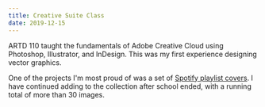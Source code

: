 ```yaml
---
title: Creative Suite Class
date: 2019-12-15
---
```


ARTD 110 taught the fundamentals of Adobe Creative Cloud using Photoshop, Illustrator, and InDesign. This was my first experience designing vector graphics.

<content-img-row>
  <content-img src='/images/school/creative-suite/nautical-icons.png'></content-img>
  <content-img src='/images/school/creative-suite/coasters-3.png'></content-img>
  <content-img src='/images/school/creative-suite/business-card-1.png'></content-img>
</content-img-row>

One of the projects I'm most proud of was a set of [Spotify playlist covers](https://open.spotify.com/user/213u4fxzegwrbttorspgre2gq/playlists). I have continued adding to the collection after school ended, with a running total of more than 30 images.

<div style='display: grid; grid-template-columns: repeat(9, 1fr); gap: .1rem; margin-top: 1rem;'>
  <content-img src='/images/school/creative-suite/playlist/1.jpg'></content-img>
  <content-img src='/images/school/creative-suite/playlist/2.jpg'></content-img>
  <content-img src='/images/school/creative-suite/playlist/3.jpg'></content-img>
  <content-img src='/images/school/creative-suite/playlist/4.jpg'></content-img>
  <content-img src='/images/school/creative-suite/playlist/5.jpg'></content-img>
  <content-img src='/images/school/creative-suite/playlist/6.jpg'></content-img>
  <content-img src='/images/school/creative-suite/playlist/7.jpg'></content-img>
  <content-img src='/images/school/creative-suite/playlist/8.jpg'></content-img>
  <content-img src='/images/school/creative-suite/playlist/9.jpg'></content-img>
  <content-img src='/images/school/creative-suite/playlist/10.jpg'></content-img>
  <content-img src='/images/school/creative-suite/playlist/11.jpg'></content-img>
  <content-img src='/images/school/creative-suite/playlist/12.jpg'></content-img>
  <content-img src='/images/school/creative-suite/playlist/13.jpg'></content-img>
  <content-img src='/images/school/creative-suite/playlist/14.jpg'></content-img>
  <content-img src='/images/school/creative-suite/playlist/15.jpg'></content-img>
  <content-img src='/images/school/creative-suite/playlist/16.jpg'></content-img>
  <content-img src='/images/school/creative-suite/playlist/17.jpg'></content-img>
  <content-img src='/images/school/creative-suite/playlist/18.jpg'></content-img>
  <content-img src='/images/school/creative-suite/playlist/19.jpg'></content-img>
  <content-img src='/images/school/creative-suite/playlist/20.jpg'></content-img>
  <content-img src='/images/school/creative-suite/playlist/21.jpg'></content-img>
  <content-img src='/images/school/creative-suite/playlist/22.jpg'></content-img>
  <content-img src='/images/school/creative-suite/playlist/23.jpg'></content-img>
  <content-img src='/images/school/creative-suite/playlist/24.jpg'></content-img>
  <content-img src='/images/school/creative-suite/playlist/25.jpg'></content-img>
  <content-img src='/images/school/creative-suite/playlist/26.jpg'></content-img>
  <content-img src='/images/school/creative-suite/playlist/27.jpg'></content-img>
</div>